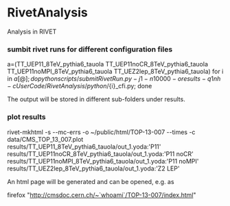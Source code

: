 RivetAnalysis
=============

Analysis in RIVET

### sumbit rivet runs for different configuration files

a=(TT_UEP11_8TeV_pythia6_tauola TT_UEP11noCR_8TeV_pythia6_tauola TT_UEP11noMPI_8TeV_pythia6_tauola TT_UEZ2lep_8TeV_pythia6_tauola)
for i in ${a[@]}; do
    python scripts/submitRivetRun.py  -j 1 -n 10000 -o results -q 1nh -c UserCode/RivetAnalysis/python/${i}_cfi.py;
done

The output will be stored in different sub-folders under results.

### plot results

rivet-mkhtml -s --mc-errs -o ~/public/html/TOP-13-007 --times -c data/CMS_TOP_13_007.plot \
	     results/TT_UEP11_8TeV_pythia6_tauola/out_1.yoda:'P11' \
	     results/TT_UEP11noCR_8TeV_pythia6_tauola/out_1.yoda:'P11 noCR' \
	     results/TT_UEP11noMPI_8TeV_pythia6_tauola/out_1.yoda:'P11 noMPI' \
	     results/TT_UEZ2lep_8TeV_pythia6_tauola/out_1.yoda:'Z2 LEP' 

An html page will be generated and can be opened, e.g. as

firefox "http://cmsdoc.cern.ch/~`whoami`/TOP-13-007/index.html"
